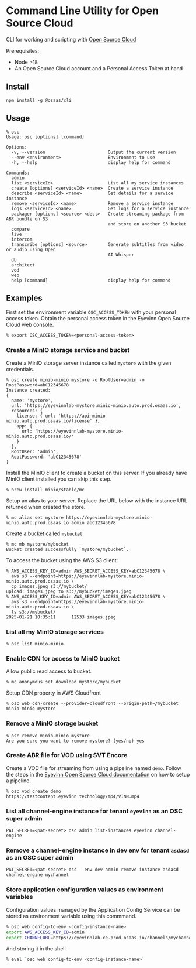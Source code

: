 # Command Line Utility for Open Source Cloud

CLI for working and scripting with [Open Source Cloud](www.osaas.io)

Prerequisites:

- Node >18
- An Open Source Cloud account and a Personal Access Token at hand

## Install

```
npm install -g @osaas/cli
```

## Usage

```
% osc
Usage: osc [options] [command]

Options:
  -v, --version                        Output the current version
  --env <environment>                  Environment to use
  -h, --help                           display help for command

Commands:
  admin
  list <serviceId>                     List all my service instances
  create [options] <serviceId> <name>  Create a service instance
  describe <serviceId> <name>          Get details for a service instance
  remove <serviceId> <name>            Remove a service instance
  logs <serviceId> <name>              Get logs for a service instance
  packager [options] <source> <dest>   Create streaming package from ABR bundle on S3
                                       and store on another S3 bucket
  compare
  live
  intercom
  transcribe [options] <source>        Generate subtitles from video or audio using Open
                                       AI Whisper
  db
  architect
  vod
  web
  help [command]                       display help for command
```

## Examples

First set the environment variable `OSC_ACCESS_TOKEN` with your personal access token. Obtain the personal access token in the Eyevinn Open Source Cloud web console.

```
% export OSC_ACCESS_TOKEN=<personal-access-token>
```

### Create a MinIO storage service and bucket

Create a MinIO storage server instance called `mystore` with the given credentials.

```
% osc create minio-minio mystore -o RootUser=admin -o RootPassword=abC12345678
Instance created:
{
  name: 'mystore',
  url: 'https://eyevinnlab-mystore.minio-minio.auto.prod.osaas.io',
  resources: {
    license: { url: 'https://api-minio-minio.auto.prod.osaas.io/license' },
    app: {
      url: 'https://eyevinnlab-mystore.minio-minio.auto.prod.osaas.io/'
    }
  },
  RootUser: 'admin',
  RootPassword: 'abC12345678'
}
```

Install the MinIO client to create a bucket on this server. If you already have MinIO client installed you can skip this step.

```
% brew install minio/stable/mc
```

Setup an alias to your server. Replace the URL below with the instance URL returned when created the store.

```
% mc alias set mystore https://eyevinnlab-mystore.minio-minio.auto.prod.osaas.io admin abC12345678
```

Create a bucket called `mybucket`

```
% mc mb mystore/mybucket
Bucket created successfully `mystore/mybucket`.
```

To access the bucket using the AWS S3 client:

```
% AWS_ACCESS_KEY_ID=admin AWS_SECRET_ACCESS_KEY=abC12345678 \
  aws s3 --endpoint=https://eyevinnlab-mystore.minio-minio.auto.prod.osaas.io \
  cp images.jpeg s3://mybucket/
upload: images.jpeg to s3://mybucket/images.jpeg
% AWS_ACCESS_KEY_ID=admin AWS_SECRET_ACCESS_KEY=abC12345678 \
  aws s3 --endpoint=https://eyevinnlab-mystore.minio-minio.auto.prod.osaas.io \
  ls s3://mybucket/
2025-01-21 10:35:11      12533 images.jpeg
```

### List all my MinIO storage services

```
% osc list minio-minio
```

### Enable CDN for access to MinIO bucket

Allow public read access to bucket.

```
% mc anonymous set download mystore/mybucket
```

Setup CDN property in AWS Cloudfront

```
% osc web cdn-create --provider=cloudfront --origin-path=/mybucket minio-minio mystore
```

### Remove a MinIO storage bucket

```
% osc remove minio-minio mystore
Are you sure you want to remove mystore? (yes/no) yes
```

### Create ABR file for VOD using SVT Encore

Create a VOD file for streaming from using a pipeline named `demo`. Follow the steps in the [Eyevinn Open Source Cloud documentation](https://docs.osaas.io/osaas.wiki/Solution%3A-VOD-Transcoding.html#vod-transcoding-and-packaging) on how to setup a pipeline.

```
% osc vod create demo https://testcontent.eyevinn.technology/mp4/VINN.mp4
```

### List all channel-engine instance for tenant `eyevinn` as an OSC super admin

```
PAT_SECRET=<pat-secret> osc admin list-instances eyevinn channel-engine
```

### Remove a channel-engine instance in dev env for tenant `asdasd` as an OSC super admin

```
PAT_SECRET=<pat-secret> osc --env dev admin remove-instance asdasd channel-engine mychannel
```

### Store application configuration values as environment variables

Configuration values managed by the Application Config Service can be stored as environment variable using this commmand.

```bash
% osc web config-to-env <config-instance-name>
export AWS_ACCESS_KEY_ID=admin
export CHANNELURL=https://eyevinnlab.ce.prod.osaas.io/channels/mychannel/master.m3u8
```

And storing it in the shell.

```bash
% eval `osc web config-to-env <config-instance-name>`
```
